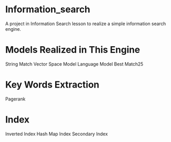 # Information_search
A project in Information Search lesson to realize a simple information search engine.

# Models Realized in This Engine
String Match
Vector Space Model
Language Model
Best Match25

# Key Words Extraction
Pagerank

# Index
Inverted Index
Hash Map Index
Secondary Index
